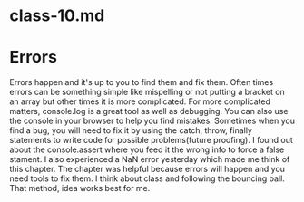 # class-10.md
# Errors
 Errors happen and it's up to you to find them and fix them. Often times errors can be something simple like mispelling or not putting a bracket on an array but other times it is more complicated. For more complicated matters, console.log is a great tool as well as debugging. You can also use the console in your browser to help you find mistakes. Sometimes when you find a bug, you will need to fix it by using the catch, throw, finally statements to write code for possible problems(future proofing). I found out about the console.assert where you feed it the wrong info to force a false stament. I also experienced a NaN error yesterday which made me think of this chapter. The chapter was helpful because errors will happen and you need tools to fix them. I think about class and following the bouncing ball. That method, idea works best for me. 
 
